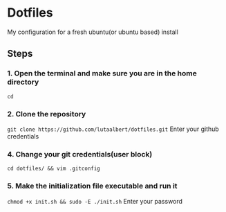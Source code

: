# Dotfiles
My configuration for a fresh ubuntu(or ubuntu based) install
## Steps
### 1. Open the terminal and make sure you are in the home directory
`cd`
### 2. Clone the repository
`git clone https://github.com/lutaalbert/dotfiles.git`
Enter your github credentials
### 4. Change your git credentials(user block)
`cd dotfiles/ && vim .gitconfig`
### 5. Make the initialization file executable and run it
`chmod +x init.sh && sudo -E ./init.sh`
Enter your password

